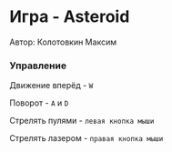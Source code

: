 # Игра - Asteroid

Автор: Колотовкин Максим

### Управление

Движение вперёд - `W`

Поворот - `A` и `D`

Стрелять пулями - `левая кнопка мыши`

Стрелять лазером - `правая кнопка мыши`

